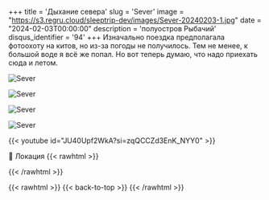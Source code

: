 +++
title = 'Дыхание севера'
slug = 'Sever'
image = "https://s3.regru.cloud/sleeptrip-dev/images/Sever-20240203-1.jpg"
date = "2024-02-03T00:00:00"
description = 'полуостров Рыбачий'
disqus_identifier = '94'
+++
Изначально поездка предполагала фотоохоту на китов, но из-за погоды не получилось. Тем не менее, к большой воде я всё же попал. Но вот теперь думаю, что надо приехать сюда и летом.

![Sever](https://s3.regru.cloud/sleeptrip-dev/images/Sever-20240203-2.jpg)

![Sever](https://s3.regru.cloud/sleeptrip-dev/images/Sever-20240203-3.jpg)

![Sever](https://s3.regru.cloud/sleeptrip-dev/images/Sever-20240203-4.jpg)

![Sever](https://s3.regru.cloud/sleeptrip-dev/images/Sever-20240203-5.jpg)

{{< youtube id="JU40Upf2WkA?si=zqQCCZd3EnK_NYY0" >}}

📍 Локация
{{< rawhtml >}}
<div class="yandex-map-container">
<script type="text/javascript" charset="utf-8" async src="https://api-maps.yandex.ru/services/constructor/1.0/js/?um=constructor%3Afbef4112951be88f2d1fd0b9e9bf82fcae39b0774cf12b1339ef6d65f8a1989b&amp;width=800&amp;height=400&amp;lang=ru_RU&amp;scroll=true"></script>
</div>
{{< /rawhtml >}}

{{< rawhtml >}}
{{< back-to-top >}}
{{< /rawhtml >}}